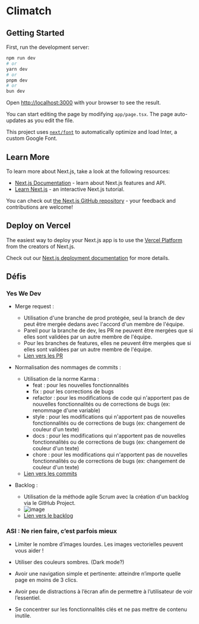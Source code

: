# Climatch
## Getting Started

First, run the development server:

```bash
npm run dev
# or
yarn dev
# or
pnpm dev
# or
bun dev
```

Open [http://localhost:3000](http://localhost:3000) with your browser to see the result.

You can start editing the page by modifying `app/page.tsx`. The page auto-updates as you edit the file.

This project uses [`next/font`](https://nextjs.org/docs/basic-features/font-optimization) to automatically optimize and load Inter, a custom Google Font.

## Learn More

To learn more about Next.js, take a look at the following resources:

- [Next.js Documentation](https://nextjs.org/docs) - learn about Next.js features and API.
- [Learn Next.js](https://nextjs.org/learn) - an interactive Next.js tutorial.

You can check out [the Next.js GitHub repository](https://github.com/vercel/next.js/) - your feedback and contributions are welcome!

## Deploy on Vercel

The easiest way to deploy your Next.js app is to use the [Vercel Platform](https://vercel.com/new?utm_medium=default-template&filter=next.js&utm_source=create-next-app&utm_campaign=create-next-app-readme) from the creators of Next.js.

Check out our [Next.js deployment documentation](https://nextjs.org/docs/deployment) for more details.


## Défis 


### Yes We Dev

- Merge request :
    - Utilisation d'une branche de prod protégée, seul la branch de dev peut être mergée dedans avec l'accord d'un membre de l'équipe.
    - Pareil pour la branche de dev, les PR ne peuvent être mergées que si elles sont validées par un autre membre de l'équipe.
    - Pour les branches de features, elles ne peuvent être mergées que si elles sont validées par un autre membre de l'équipe.
    - [Lien vers les PR](https://github.com/Ehlum-Lucas/NuitDeL-info/pulls)

- Normalisation des nommages de commits :
    - Utilisation de la norme Karma :
        - feat : pour les nouvelles fonctionnalités
        - fix : pour les corrections de bugs
        - refactor : pour les modifications de code qui n'apportent pas de nouvelles fonctionnalités ou de corrections de bugs (ex: renommage d'une variable)
        - style : pour les modifications qui n'apportent pas de nouvelles fonctionnalités ou de corrections de bugs (ex: changement de couleur d'un texte)
        - docs : pour les modifications qui n'apportent pas de nouvelles fonctionnalités ou de corrections de bugs (ex: changement de couleur d'un texte)
        - chore : pour les modifications qui n'apportent pas de nouvelles fonctionnalités ou de corrections de bugs (ex: changement de couleur d'un texte)
    - [Lien vers les commits](https://github.com/Ehlum-Lucas/NuitDeL-info/commit/main)

- Backlog :
    - Utilisation de la méthode agile Scrum avec la création d'un backlog via le GitHub Project.
    - ![image](https://github.com/Ehlum-Lucas/NuitDeL-info/assets/91659507/7fa1c86f-777d-4342-9e45-64a21ade5e1d)
    - [Lien vers le backlog](https://github.com/users/Ehlum-Lucas/projects/1/views/1)


### ASI :  Ne rien faire, c’est parfois mieux

- Limiter le nombre d’images lourdes. Les images vectorielles peuvent vous aider !

- Utiliser des couleurs sombres. (Dark mode?)

- Avoir une navigation simple et pertinente: atteindre n’importe quelle page en moins de 3 clics.

- Avoir peu de distractions à l’écran afin de permettre à l’utilisateur de voir l’essentiel.

- Se concentrer sur les fonctionnalités clés et ne pas mettre de contenu inutile.
